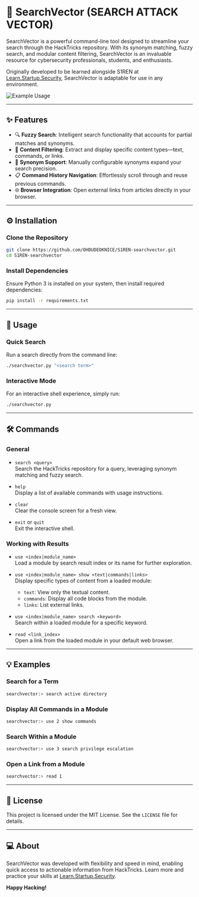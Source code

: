 # 🚨 SearchVector (SEARCH ATTACK VECTOR)

SearchVector is a powerful command-line tool designed to streamline your search through the HackTricks repository. With its synonym matching, fuzzy search, and modular content filtering, SearchVector is an invaluable resource for cybersecurity professionals, students, and enthusiasts.

Originally developed to be learned alongside S1REN at [Learn.Startup.Security](https://Learn.Startup.Security:443/), SearchVector is adaptable for use in any environment.

![Example Usage](s1ren-searchvector-demo-optimized.gif)

---

## ✨ Features

- 🔍 **Fuzzy Search**: Intelligent search functionality that accounts for partial matches and synonyms.
- 📖 **Content Filtering**: Extract and display specific content types—text, commands, or links.
- 🔑 **Synonym Support**: Manually configurable synonyms expand your search precision.
- 📋 **Command History Navigation**: Effortlessly scroll through and reuse previous commands.
- 🌐 **Browser Integration**: Open external links from articles directly in your browser.

---

## ⚙️ Installation

### Clone the Repository

```bash
git clone https://github.com/OHDUDEOKNICE/S1REN-searchvector.git
cd S1REN-searchvector
```

### Install Dependencies

Ensure Python 3 is installed on your system, then install required dependencies:

```bash
pip install -r requirements.txt
```

---

## 🚀 Usage

### Quick Search

Run a search directly from the command line:

```bash
./searchvector.py "<search term>"
```

### Interactive Mode

For an interactive shell experience, simply run:

```bash
./searchvector.py
```

---

## 🛠 Commands

### General

- `search <query>`  
  Search the HackTricks repository for a query, leveraging synonym matching and fuzzy search.

- `help`  
  Display a list of available commands with usage instructions.

- `clear`  
  Clear the console screen for a fresh view.

- `exit` or `quit`  
  Exit the interactive shell.

### Working with Results

- `use <index|module_name>`  
  Load a module by search result index or its name for further exploration.

- `use <index|module_name> show <text|commands|links>`  
  Display specific types of content from a loaded module:
  - `text`: View only the textual content.
  - `commands`: Display all code blocks from the module.
  - `links`: List external links.

- `use <index|module_name> search <keyword>`  
  Search within a loaded module for a specific keyword.

- `read <link_index>`  
  Open a link from the loaded module in your default web browser.

---

## 💡 Examples

### Search for a Term

```bash
searchvector:> search active directory
```

### Display All Commands in a Module

```bash
searchvector:> use 2 show commands
```

### Search Within a Module

```bash
searchvector:> use 3 search privilege escalation
```

### Open a Link from a Module

```bash
searchvector:> read 1
```

---

## 📄 License

This project is licensed under the MIT License. See the `LICENSE` file for details.

---

## 💻 About

SearchVector was developed with flexibility and speed in mind, enabling quick access to actionable information from HackTricks. Learn more and practice your skills at [Learn.Startup.Security](https://Learn.Startup.Security:443/).

**Happy Hacking!**

